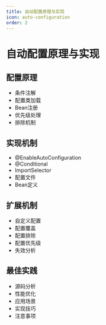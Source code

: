```yaml
---
title: 自动配置原理与实现
icon: auto-configuration
order: 2
---
```


# 自动配置原理与实现

## 配置原理
- 条件注解
- 配置类加载
- Bean注册
- 优先级处理
- 排除机制

## 实现机制
- @EnableAutoConfiguration
- @Conditional
- ImportSelector
- 配置文件
- Bean定义

## 扩展机制
- 自定义配置
- 配置覆盖
- 配置排除
- 配置优先级
- 失效分析

## 最佳实践
- 源码分析
- 性能优化
- 应用场景
- 实现技巧
- 注意事项
